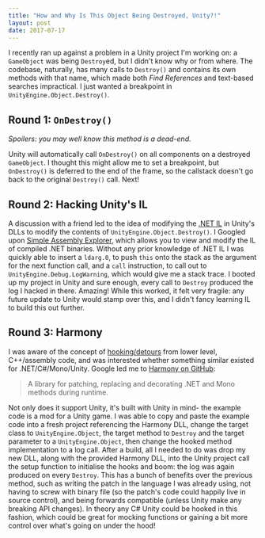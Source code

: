 ```yaml
---
title: "How and Why Is This Object Being Destroyed, Unity?!"
layout: post
date: 2017-07-17
---
```

I recently ran up against a problem in a Unity project I'm working on: a `GameObject` was being `Destroy`ed, but I didn't know why or from where. The codebase, naturally, has many calls to `Destroy()` and contains its own methods with that name, which made both *Find References* and text-based searches impractical. I just wanted a breakpoint in `UnityEngine.Object.Destroy()`.

## Round 1: `OnDestroy()`
*Spoilers: you may well know this method is a dead-end.*

Unity will automatically call `OnDestroy()` on all components on a destroyed `GameObject`. I thought this might allow me to set a breakpoint, but `OnDestroy()` is deferred to the end of the frame, so the callstack doesn't go back to the original `Destroy()` call. Next!

## Round 2: Hacking Unity's IL
A discussion with a friend led to the idea of modifying the [.NET IL](https://en.m.wikipedia.org/wiki/Common_Intermediate_Language) in Unity's DLLs to modify the contents of `UnityEngine.Object.Destroy()`. I Googled upon [Simple Assembly Explorer](https://sites.google.com/site/simpledotnet/simple-assembly-explorer), which allows you to view and modify the IL of compiled .NET binaries. Without any prior knowledge of .NET IL I was quickly able to insert a `ldarg.0`, to push `this` onto the stack as the argument for the next function call, and a `call` instruction, to call out to `UnityEngine.Debug.LogWarning`, which would give me a stack trace.
I booted up my project in Unity and sure enough, every call to `Destroy` produced the log I hacked in there. Amazing!
While this worked, it felt very fragile: any future update to Unity would stamp over this, and I didn't fancy learning IL to build this out further.

## Round 3: Harmony
I was aware of the concept of [hooking/detours](https://www.codeproject.com/Articles/30140/API-Hooking-with-MS-Detours) from lower level, C++/assembly code, and was interested whether something similar existed for .NET/C#/Mono/Unity. Google led me to [Harmony on GitHub](https://github.com/pardeike/Harmony):

> A library for patching, replacing and decorating .NET and Mono methods during runtime.

Not only does it support Unity, it's built with Unity in mind- the example code is a mod for a Unity game. I was able to copy and paste the example code into a fresh project referencing the Harmony DLL, change the target class to `UnityEngine.Object`, the target method to `Destroy` and the target parameter to a `UnityEngine.Object`, then change the hooked method implementation to a log call. After a build, all I needed to do was drop my new DLL, along with the provided Harmony DLL, into the Unity project call the setup function to initialise the hooks and boom: the log was again produced on every `Destroy`. This has a bunch of benefits over the previous method, such as writing the patch in the language I was already using, not having to screw with binary file (so the patch's code could happily live in source control), and being forwards compatible (unless Unity make any breaking API changes). In theory any C# Unity could be hooked in this fashion, which could be great for mocking functions or gaining a bit more control over what's going on under the hood!
